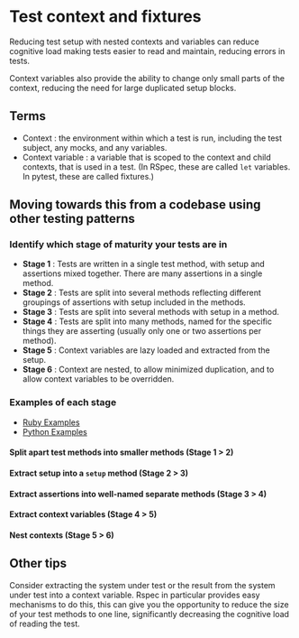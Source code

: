 # Test context and fixtures
Reducing test setup with nested contexts and variables can reduce cognitive load making tests easier to read and maintain, reducing errors in tests.

Context variables also provide the ability to change only small parts of the context, reducing the need for large duplicated setup blocks.

## Terms

* Context : the environment within which a test is run, including the test subject, any mocks, and any variables.
* Context variable : a variable that is scoped to the context and child contexts, that is used in a test. (In RSpec, these are called `let` variables. In pytest, these are called fixtures.)

## Moving towards this from a codebase using other testing patterns

### Identify which stage of maturity your tests are in

* **Stage 1** : Tests are written in a single test method, with setup and assertions mixed together. There are many assertions in a single method.
* **Stage 2** : Tests are split into several methods reflecting different groupings of assertions with setup included in the methods.
* **Stage 3** : Tests are split into several methods with setup in a method.
* **Stage 4** : Tests are split into many methods, named for the specific things they are asserting (usually only one or two assertions per method).
* **Stage 5** : Context variables are lazy loaded and extracted from the setup.
* **Stage 6** : Context are nested, to allow minimized duplication, and to allow context variables to be overridden.

### Examples of each stage

- [Ruby Examples](test_fixtures_ruby_examples.md)
- [Python Examples](test_fixtures_python_examples.md)

#### Split apart test methods into smaller methods (Stage 1 > 2)

#### Extract setup into a `setup` method (Stage 2 > 3)

#### Extract assertions into well-named separate methods (Stage 3 > 4)

#### Extract context variables (Stage 4 > 5)

#### Nest contexts (Stage 5 > 6)

## Other tips

Consider extracting the system under test or the result from the system under test into a context variable. Rspec in particular provides easy mechanisms to do this, this can give you the opportunity to reduce the size of your test methods to one line, significantly decreasing the cognitive load of reading the test.
